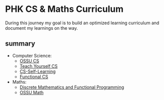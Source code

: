 # PHK CS & Maths Curriculum

During this journey my goal is to build an optimized learning curriculum and document my learnings on the way.

## summary

- Computer Science:
  - [OSSU CS](https://github.com/ossu/computer-science)
  - [Teach Yourself CS](https://teachyourselfcs.com/)
  - [CS-Self-Learning](https://github.com/PKUFlyingPig/cs-self-learning)
  - [Functional CS](https://functionalcs.github.io/curriculum/?ref=tamerlan.dev)
- Maths:
  - [Discrete Mathematics and Functional Programming](https://cs.wheaton.edu/~tvandrun/dmfp/)
  - [OSSU Math](https://github.com/ossu/math)
